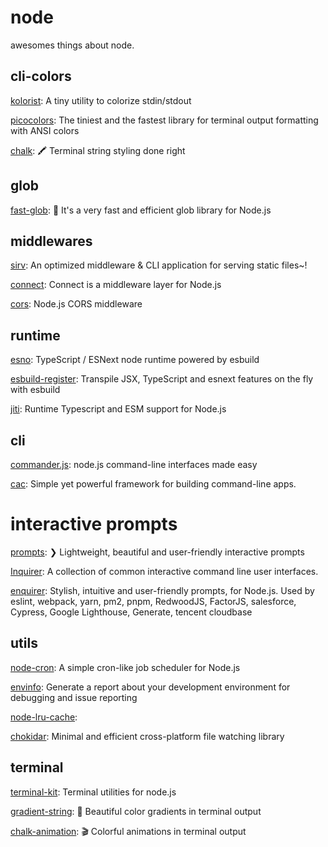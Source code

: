 # node

awesomes things about node.

## cli-colors

[kolorist](https://github.com/marvinhagemeister/kolorist): A tiny utility to colorize stdin/stdout

[picocolors](https://github.com/alexeyraspopov/picocolors): The tiniest and the fastest library for terminal output formatting with ANSI colors

[chalk](https://github.com/chalk/chalk): 🖍 Terminal string styling done right

## glob

[fast-glob](https://github.com/mrmlnc/fast-glob): 🚀 It's a very fast and efficient glob library for Node.js

## middlewares

[sirv](https://github.com/lukeed/sirv): An optimized middleware & CLI application for serving static files~!

[connect](https://github.com/senchalabs/connect): Connect is a middleware layer for Node.js

[cors](https://github.com/expressjs/cors): Node.js CORS middleware

## runtime

[esno](https://github.com/antfu/esno): TypeScript / ESNext node runtime powered by esbuild

[esbuild-register](https://github.com/egoist/esbuild-register): Transpile JSX, TypeScript and esnext features on the fly with esbuild

[jiti](https://github.com/unjs/jiti): Runtime Typescript and ESM support for Node.js

## cli

[commander.js](https://github.com/tj/commander.js): node.js command-line interfaces made easy

[cac](https://github.com/cacjs/cac): Simple yet powerful framework for building command-line apps.

# interactive prompts

[prompts](https://github.com/terkelg/prompts): ❯ Lightweight, beautiful and user-friendly interactive prompts

[Inquirer](https://github.com/SBoudrias/Inquirer.js): A collection of common interactive command line user interfaces.

[enquirer](https://github.com/enquirer/enquirer): Stylish, intuitive and user-friendly prompts, for Node.js. Used by eslint, webpack, yarn, pm2, pnpm, RedwoodJS, FactorJS, salesforce, Cypress, Google Lighthouse, Generate, tencent cloudbase

## utils

[node-cron](https://github.com/node-cron/node-cron): A simple cron-like job scheduler for Node.js

[envinfo](https://github.com/tabrindle/envinfo): Generate a report about your development environment for debugging and issue reporting

[node-lru-cache](https://github.com/isaacs/node-lru-cache):

[chokidar](https://github.com/paulmillr/chokidar): Minimal and efficient cross-platform file watching library

## terminal

[terminal-kit](https://github.com/cronvel/terminal-kit): Terminal utilities for node.js

[gradient-string](https://github.com/bokub/gradient-string): 🌈 Beautiful color gradients in terminal output

[chalk-animation](https://github.com/bokub/chalk-animation): 🎬 Colorful animations in terminal output
